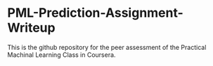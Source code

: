 PML-Prediction-Assignment-Writeup
=================================
This is the  github repository for the peer assessment of the Practical Machinal Learning Class in Coursera.
